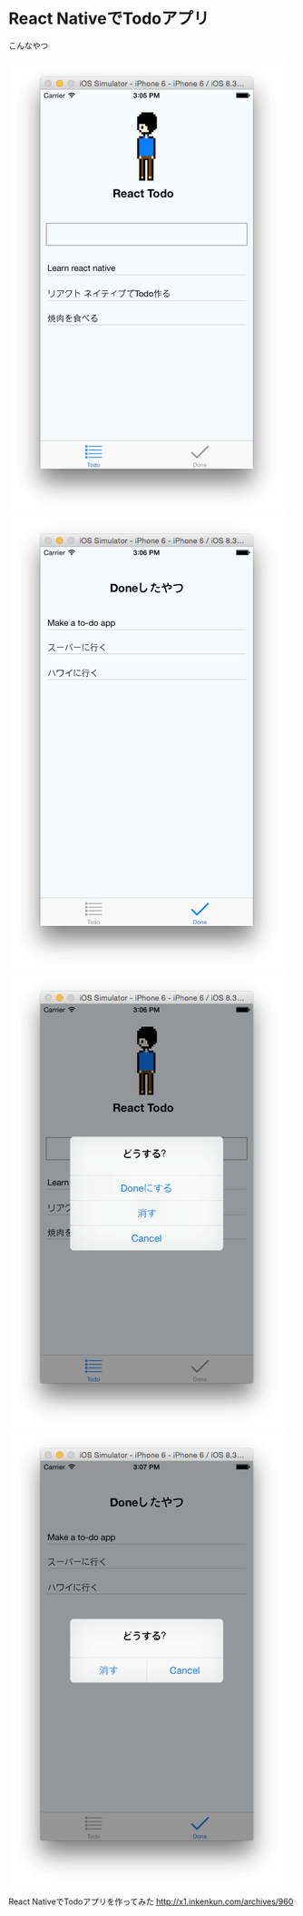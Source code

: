 # React NativeでTodoアプリ

こんなやつ

<img alt="Todoアプリ" src="https://raw.githubusercontent.com/inkenkun/image/master/react-native-todo/todo1.png" />
<img alt="Todoアプリ" src="https://raw.githubusercontent.com/inkenkun/image/master/react-native-todo/todo2.png" />
<img alt="Todoアプリ" src="https://raw.githubusercontent.com/inkenkun/image/master/react-native-todo/todo3.png" />
<img alt="Todoアプリ" src="https://raw.githubusercontent.com/inkenkun/image/master/react-native-todo/todo4.png" />

React NativeでTodoアプリを作ってみた
http://x1.inkenkun.com/archives/960


